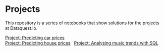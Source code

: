 # Projects
This repository is a series of notebooks that show solutions for the projects at Dataquest.io.

[Project: Predicting car prices](Car_prices.ipynb)  
[Project: Predicting house prices](House_prices.ipynb)   
[Project: Analysing music trends with SQL](Basics.ipynb) 


